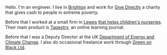 Hello. I'm an engineer. I live in [Brighton](https://en.wikipedia.org/wiki/Brighton) and work for [Give Directly][gd] a charity that gives cash to people in extreme poverty.

Before that I worked at a small firm in [Lewes](https://en.wikipedia.org/wiki/Lewes) [that helps children's nurseries](http://eyfs.info). Their main product is [Tapestry](https://tapestry.info), an online learning journal.

Before that I was a Deputy Director at the UK [Department of Energy and Climate Change][decc]. I also do occasional freelance work through [Green on Black Ltd][gnb]. 

[gd]: https://givedirectly.org
[decc]: https://www.gov.uk/government/organisations/department-of-energy-climate-change
[gnb]: http://www.greenonblack.com 
